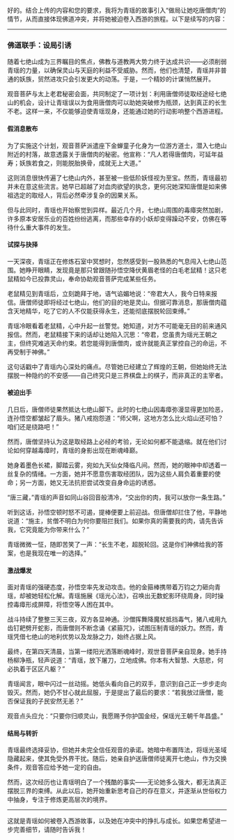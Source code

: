 

好的。结合上传的内容和您的要求，我将为青瑶的故事引入“做局让她吃唐僧肉”的情节，从而直接体现佛道冲突，并将她被迫卷入西游的旅程。以下是续写的内容：

---

### **佛道联手：设局引诱**

随着七绝山成为三界瞩目的焦点，佛教与道教两大势力终于达成共识——必须削弱青瑶的力量，以确保灵山与天庭的利益不受威胁。然而，他们也清楚，青瑶并非普通的妖族，贸然进攻只会引发更大的动荡。于是，一个精妙的计谋悄然展开。

观音菩萨与太上老君秘密会面，共同制定了一项计划：利用唐僧师徒取经途经七绝山的机会，设计让青瑶误以为食用唐僧肉可以助她突破修为瓶颈，达到真正的长生不老。这样一来，不仅能够迫使青瑶现身，还能通过她的行动影响整个西游进程。

#### **假消息散布**
为了实施这个计划，观音菩萨派遣座下金蝉童子化身为一位游方道士，潜入七绝山附近的村落，故意透露关于唐僧肉的秘密。他宣称：“凡人若得唐僧肉，可延年益寿；妖族若食之，则能脱胎换骨，成就无上大道。”

这则消息很快传遍了七绝山内外，甚至被一些低阶妖怪视为至宝。然而，青瑶最初并未在意这些流言。她早已超越了对血肉欲望的执念，更何况她深知唐僧是如来佛祖选定的取经人，背后必然牵涉复杂的因果关系。

但与此同时，青瑶也开始察觉到异样。最近几个月，七绝山周围的毒瘴突然加剧，许多原本安居乐业的百姓纷纷逃离，而那些幸存的小妖却变得躁动不安，仿佛在等待什么重大事件的发生。

#### **试探与抉择**
一天深夜，青瑶正在修炼石室中冥想时，忽然感受到一股熟悉的气息闯入七绝山范围。她睁开眼睛，发现竟是那只曾跟随孙悟空降伏黄眉老怪的白毛老鼠精！这只老鼠精如今已投靠灵山，奉命协助观音菩萨完成某些任务。

老鼠精见到青瑶后，立刻跪拜于地，语气谄媚地说：“帝君大人，我今日特来报信。唐僧师徒即将经过七绝山，他们的目的地是灵山。但据可靠消息，那唐僧肉蕴含天地精华，吃了它的人不仅能获得永生，还能彻底摆脱轮回束缚。”

青瑶冷眼看着老鼠精，心中升起一丝警觉。她知道，对方不可能毫无目的前来通风报信。然而，老鼠精接下来的话却让她陷入沉思：“帝君，您虽贵为瑶光王朝之主，但终究难逃天命约束。若您能得到唐僧肉，或许就能真正掌控自己的命运，不再受制于神佛。”

这句话戳中了青瑶内心深处的痛点。尽管她已经建立了辉煌的王朝，但她始终无法摆脱一种隐约的不安感——自己终究只是三界棋盘上的棋子，而非真正的主宰者。

#### **被迫出手**
几日后，唐僧师徒果然抵达七绝山脚下。此时的七绝山因毒瘴弥漫显得更加险恶，连孙悟空都皱起了眉头。猪八戒抱怨道：“师父啊，这地方怎么比火焰山还可怕？咱们还是绕路吧！”

然而，唐僧坚持认为这是取经路上必经的考验，无论如何都不能退缩。就在他们讨论如何穿越毒瘴时，青瑶的身影出现在断魂峰巅。

她身着墨色长裙，脚踏云雾，宛如九天仙女降临凡间。然而，她的眼神中却透着一丝复杂的情绪。一方面，她并不愿意伤害取经团队，因为这些人肩负着重要的使命；另一方面，她又无法抗拒尝试改变自身命运的诱惑。

“唐三藏，”青瑶的声音如同山谷回音般清冷，“交出你的肉，我可以放你一条生路。”

听到这话，孙悟空顿时怒不可遏，提棒便要上前迎战。但唐僧却拦住了他，平静地说道：“施主，贫僧不明白为何你要阻拦我们。如果你真的需要我的肉，请先告诉我，它究竟能为你带来什么？”

青瑶微微一怔，随即苦笑了一声：“长生不老，超脱轮回。这是你们神佛给我的答案，也是我现在唯一的选择。”

#### **激战爆发**
面对青瑶的强硬态度，孙悟空率先发动攻击。他的金箍棒携带着万钧之力砸向青瑶，却被她轻松化解。青瑶施展《瑶光心法》，召唤出无数蛇影环绕周身，同时操控毒瘴形成屏障，将悟空等人困在其中。

战斗持续了整整三天三夜，双方各显神通。沙僧挥舞降魔杖抵挡毒气，猪八戒用九齿钉耙劈开蛇影，而唐僧则不断念诵《紧箍咒》，试图压制青瑶的妖力。然而，青瑶凭借七绝山的地利优势以及龙脉之力，始终占据上风。

最终，在第四天清晨，当第一缕阳光洒落断魂峰时，观世音菩萨亲自现身。她手持杨柳净瓶，轻声说道：“青瑶，放下屠刀，立地成佛。你本有大智慧、大慈悲，何必执着于区区凡躯？”

青瑶闻言，眼中闪过一丝动摇。她低头看向自己的双手，意识到自己正一步步走向毁灭。然而，她仍不甘心就此屈服，于是提出了最后的要求：“若我放过唐僧，能否保证我的子民安然无恙？”

观音点头应允：“只要你归顺灵山，我愿赐予你护国金经，保瑶光王朝千年昌盛。”

#### **结局与转折**
青瑶最终选择妥协，但她并未完全信任观音的承诺。她暗中布置阵法，将瑶光圣域隐藏起来，使其免受外界干扰。随后，她亲自护送唐僧师徒离开七绝山，作为交换条件，观音答应给予她一定的自由。

然而，这次经历也让青瑶明白了一个残酷的事实——无论她多么强大，都无法真正摆脱三界的束缚。从此以后，她开始重新思考自己的存在意义，并逐渐从世俗权力中抽身，专注于修炼更高层次的境界。

---

这就是青瑶如何被卷入西游故事，以及她在冲突中的挣扎与成长。如果您希望进一步完善细节，请随时告诉我！